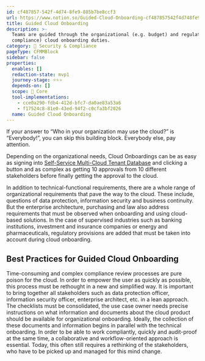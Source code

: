```yaml
---
id: cf487857-542f-4d74-8fe9-885b7be8ccf3
url: https://www.notion.so/Guided-Cloud-Onboarding-cf487857542f4d748fe9885b7be8ccf3
title: Guided Cloud Onboarding
description: >-
  Teams are guided through the organizational (e.g. budget) and regulatory (e.g.
  compliance) cloud onboarding duties.
category: 🔖 Security & Compliance
pageType: CFMMBlock
sidebar: false
properties:
  enables: []
  redaction-state: mvp1
  journey-stage: ⭐️⭐️⭐️
  depends-on: []
  scope: 🏢 Core
  tool-implementations:
    - cce0a290-fdb4-412d-bfc7-da0ae83a53a6
    - f17524c8-81e0-43ed-94f2-c0cfa3bf2026
  name: Guided Cloud Onboarding
---
```


If your answer to “Who in your organization may use the cloud?” is “Everybody!”, you can skip this building block. Everybody else, pay attention.

Depending on the organizational needs, Cloud Onboardings can be as easy as signing into [Self-Service Multi-Cloud Tenant Database](../tenant-management/self-service-multi-cloud-tenant-database.md) and clicking a button and as complex as getting 10 approvals from 10 different stakeholders before finally getting the approval to the cloud.

In addition to technical-functional requirements, there are a whole range of organizational requirements that pave the way to the cloud. These include, questions of data protection, information security and business continuity. But the enterprise architecture, purchasing and law also address requirements that must be observed when onboarding and using cloud-based solutions.
In the case of supervised industries such as banking institutions, investment and insurance companies or energy and pharmaceuticals, regulatory provisions are added that must be taken into account during cloud onboarding.

## **Best Practices for** Guided Cloud Onboarding

Time-consuming and complex compliance review processes are pure poison for the cloud. In order to empower the user as quickly as possible, this process must be rethought in a new and simplified way. It is important to bring together all stakeholders such as data protection officer, information security officer, enterprise architect, etc. in a lean approach. The checklists must be consolidated, the use case owner needs precise instructions on what information and documents about the cloud product should be available for organizational onboarding. Ideally, the collection of these documents and information begins in parallel with the technical onboarding. In order to be able to work compliantly, quickly and audit-proof at the same time, a collaborative and workflow-oriented approach is essential. Today, this often still requires a rethinking of the stakeholders, who have to be picked up and managed for this mind change.

